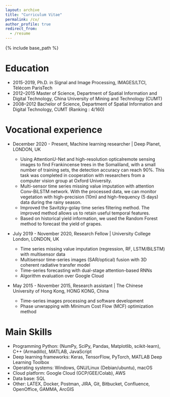 ```yaml
---
layout: archive
title: "Curriculum Vitae"
permalink: /cv/
author_profile: true
redirect_from:
  - /resume
---
```


{% include base_path %}

Education
======
<!-- *  PhD of Signal and Image Processing, Télécom ParisTech, December, 2015- January, 2019
    * Thesis: SAR time series despeckling and change detection
    
*  MSc of Geodesy and Survey Engineering, China University of Mining and Technology (CUMT), 2012--2015.
    * Thesis: Study on the subsidence monitoring of mining area with InSAR techniques
    
*  BEng of Surveying and Mapping Engineering, CUMT, 2008--2012
    * Thesis: Comparing and analyzing polarization SAR vegetation classification methods
 -->
*  2015-2019, Ph.D. in Signal and Image Processing, IMAGES/LTCI, Télécom ParisTech
*  2012–2015 Master of Science, Department of Spatial Information and Digital Technology, China University of Mining
and Technology (CUMT)
*  2008–2012 Bachelor of Science, Department of Spatial Information and Digital Technology, CUMT (Ranking : 4/160)



Vocational experience
======
* December 2020 - Present, Machine learning researcher | Deep Planet, LONDON, UK
    * Using AttentionU-Net and high-resolution opticalremote sensing images to find Frankincense trees in
    the Somaliland, with a small number of training sets, the detection accuracy can reach 90%. This task
    was completed in cooperation with researchers from a computer vision group at Oxford University.
    * Multi-sensor time series missing value imputation with attention Conv-BiLSTM network. With the processed data, we can monitor vegetation with high-precision (10m) and high-frequency (5 days) data
    during the rainy season.
    * Improved the Savitzky-golay time series filtering method. The improved method allows us to retain
    useful temporal features.
    * Based on historical yield information, we used the Random Forest method to forecast the yield of
    grapes.

* July 2019 - November 2020, Research Fellow | University College London, LONDON, UK
    * Time series missing value imputation (regression, RF, LSTM/BiLSTM) with multisensor data
    * Multisensor time-series images (SAR/optical) fusion with 3D coherent radiative transfer model
    * Time-series forecasting with dual-stage attention-based RNNs
    * Algorithm evaluation over Google Cloud

* May 2015 - November 2015, Research assistant | The Chinese University of Hong Kong, HONG KONG, China
    * Time-series images processing and software development
    * Phase unwrapping with Minimum Cost Flow (MCF) optimization method



<!-- *  2019, Research fellow at [University College London](https://www.ucl.ac.uk/), London
    * Works: Time series missing value imputation (regression, forecasting, RF, LSTM/BiLSTM), multisensor time series images fusion (SAR/optical).
    
*  2015, [Junior research assistant](http://aims.cuhk.edu.hk/converis/portal/Person/6134545?auxfun=&lang=en_GB), [Chinese University of Hong Kong](http://www.cuhk.edu.hk/english/index.html), Hong Kong
    * Duration: 7 months;
    * Works: InSAR data processing and programming
    
*  2012, Internship at [Chinese Academy of Surveying and mapping](http://english.casm.ac.cn/), Beijing
    * Duration: 7 months;
    * Works: Polarization SAR data processing -->




  
Main Skills
======
*  Programming Python: (NumPy, SciPy, Pandas, Matplotlib, scikit-learn), C++ (Armadillo), MATLAB, JavaScript
*  Deep learning frameworks: Keras, TensorFlow, PyTorch, MATLAB Deep Learning Toolbox
*  Operating systems: Windows, GNU/Linux (Debian/ubuntu), macOS
*  Cloud platform: Google Cloud (GCP/GEE/Colab), AWS
*  Data base: SQL
*  Other: LATEX, Docker, Postman, JIRA, Git, Bitbucket, Confluence, OpenOffice, GAMMA, ArcGIS

<!-- * Programming: MATLAB, Python, C, C++, Pytorch.
* Tools: LaTeX, OpenOffice, Microsoft Window, Linux, Sentinel ToolBoxes, PolSARpro, ENVI.
* Languages: Chinese, English, French (basic). -->


<!---
Publications
======
  <ul>{% for post in site.publications %}
    {% include archive-single-cv.html %}
  {% endfor %}</ul>
  
Talks
======
  <ul>{% for post in site.talks %}
    {% include archive-single-talk-cv.html %}
  {% endfor %}</ul>
  
Teaching
======
  <ul>{% for post in site.teaching %}
    {% include archive-single-cv.html %}
  {% endfor %}</ul>
  
Service and leadership
======
* Currently signed in to 43 different slack teams
-->
